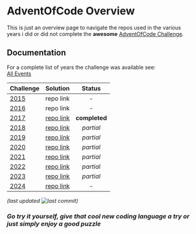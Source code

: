 # AdventOfCode Overview

This is just an overview page to navigate the repos used in the various years i did or did not complete the **awesome** [AdventOfCode Challenge](https://adventofcode.com/about).

## Documentation

For a complete list of years the challenge was available see:  
[All Events](https://adventofcode.com/events)

| Challenge                             | Solution      |    Status     |
| :------------------------------------ | :------------ | :-----------: |
| [2015](https://adventofcode.com/2015) | repo link     |       -       |
| [2016](https://adventofcode.com/2016) | repo link     |       -       |
| [2017](https://adventofcode.com/2017) | [repo link]() | **completed** |
| [2018](https://adventofcode.com/2018) | [repo link]() |   _partial_   |
| [2019](https://adventofcode.com/2019) | [repo link]() |   _partial_   |
| [2020](https://adventofcode.com/2020) | [repo link]() |   _partial_   |
| [2021](https://adventofcode.com/2021) | [repo link]() |   _partial_   |
| [2022](https://adventofcode.com/2022) | [repo link]() |   _partial_   |
| [2023](https://adventofcode.com/2023) | [repo link]() |   _partial_   |
| [2024](https://adventofcode.com/2024) | [repo link]() |       -       |

_(last updated ![last commit](https://img.shields.io/github/last-commit/joewoess/AdventOfCodeOverview))_

### _Go try it yourself, give that cool new coding language a try or just simply enjoy a good puzzle_

